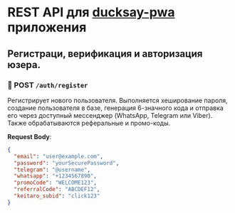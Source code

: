 # REST API для [ducksay-pwa](https://ducksay-pwa.com/) приложения

## Регистраци, верификация и авторизация юзера.

### 🔹 POST `/auth/register`

Регистрирует нового пользователя. Выполняется хеширование пароля, создание
пользователя в базе, генерация 6-значного кода и отправка его через доступный
мессенджер (WhatsApp, Telegram или Viber). Также обрабатываются реферальные и
промо-коды.

**Request Body**:

```json
{
  "email": "user@example.com",
  "password": "yourSecurePassword",
  "telegram": "@username",
  "whatsapp": "+1234567890",
  "promoCode": "WELCOME123",
  "referralCode": "ABCDEF12",
  "keitaro_subid": "click123"
}
```
